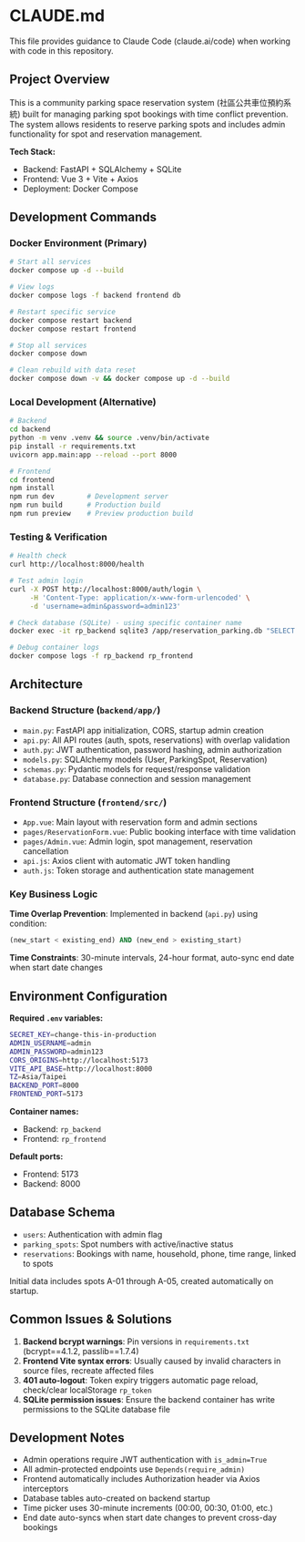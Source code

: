 # CLAUDE.md

This file provides guidance to Claude Code (claude.ai/code) when working with code in this repository.

## Project Overview

This is a community parking space reservation system (社區公共車位預約系統) built for managing parking spot bookings with time conflict prevention. The system allows residents to reserve parking spots and includes admin functionality for spot and reservation management.

**Tech Stack:**
- Backend: FastAPI + SQLAlchemy + SQLite 
- Frontend: Vue 3 + Vite + Axios
- Deployment: Docker Compose

## Development Commands

### Docker Environment (Primary)
```bash
# Start all services
docker compose up -d --build

# View logs
docker compose logs -f backend frontend db

# Restart specific service
docker compose restart backend
docker compose restart frontend

# Stop all services
docker compose down

# Clean rebuild with data reset
docker compose down -v && docker compose up -d --build
```

### Local Development (Alternative)
```bash
# Backend
cd backend
python -m venv .venv && source .venv/bin/activate
pip install -r requirements.txt
uvicorn app.main:app --reload --port 8000

# Frontend
cd frontend
npm install
npm run dev        # Development server
npm run build      # Production build
npm run preview    # Preview production build
```

### Testing & Verification
```bash
# Health check
curl http://localhost:8000/health

# Test admin login
curl -X POST http://localhost:8000/auth/login \
     -H 'Content-Type: application/x-www-form-urlencoded' \
     -d 'username=admin&password=admin123'

# Check database (SQLite) - using specific container name
docker exec -it rp_backend sqlite3 /app/reservation_parking.db "SELECT name FROM sqlite_master WHERE type='table'; SELECT * FROM parking_spots;"

# Debug container logs
docker compose logs -f rp_backend rp_frontend
```

## Architecture

### Backend Structure (`backend/app/`)
- `main.py`: FastAPI app initialization, CORS, startup admin creation
- `api.py`: All API routes (auth, spots, reservations) with overlap validation
- `auth.py`: JWT authentication, password hashing, admin authorization
- `models.py`: SQLAlchemy models (User, ParkingSpot, Reservation)
- `schemas.py`: Pydantic models for request/response validation
- `database.py`: Database connection and session management

### Frontend Structure (`frontend/src/`)
- `App.vue`: Main layout with reservation form and admin sections
- `pages/ReservationForm.vue`: Public booking interface with time validation
- `pages/Admin.vue`: Admin login, spot management, reservation cancellation
- `api.js`: Axios client with automatic JWT token handling
- `auth.js`: Token storage and authentication state management

### Key Business Logic
**Time Overlap Prevention**: Implemented in backend (`api.py`) using condition:
```sql
(new_start < existing_end) AND (new_end > existing_start)
```

**Time Constraints**: 30-minute intervals, 24-hour format, auto-sync end date when start date changes

## Environment Configuration

**Required `.env` variables:**
```bash
SECRET_KEY=change-this-in-production
ADMIN_USERNAME=admin
ADMIN_PASSWORD=admin123
CORS_ORIGINS=http://localhost:5173
VITE_API_BASE=http://localhost:8000
TZ=Asia/Taipei
BACKEND_PORT=8000
FRONTEND_PORT=5173
```

**Container names:**
- Backend: `rp_backend`
- Frontend: `rp_frontend`

**Default ports:**
- Frontend: 5173
- Backend: 8000

## Database Schema

- `users`: Authentication with admin flag
- `parking_spots`: Spot numbers with active/inactive status
- `reservations`: Bookings with name, household, phone, time range, linked to spots

Initial data includes spots A-01 through A-05, created automatically on startup.

## Common Issues & Solutions

1. **Backend bcrypt warnings**: Pin versions in `requirements.txt` (bcrypt==4.1.2, passlib==1.7.4)  
2. **Frontend Vite syntax errors**: Usually caused by invalid characters in source files, recreate affected files
3. **401 auto-logout**: Token expiry triggers automatic page reload, check/clear localStorage `rp_token`
4. **SQLite permission issues**: Ensure the backend container has write permissions to the SQLite database file

## Development Notes

- Admin operations require JWT authentication with `is_admin=True`
- All admin-protected endpoints use `Depends(require_admin)` 
- Frontend automatically includes Authorization header via Axios interceptors
- Database tables auto-created on backend startup
- Time picker uses 30-minute increments (00:00, 00:30, 01:00, etc.)
- End date auto-syncs when start date changes to prevent cross-day bookings